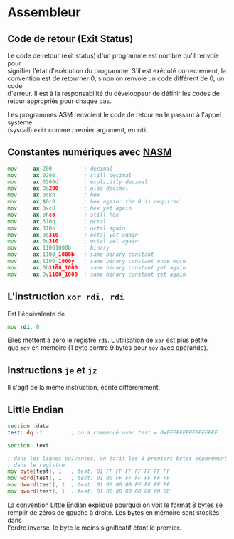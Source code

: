 # Assembleur

## Code de retour (Exit Status)

Le code de retour (exit status) d'un programme est nombre qu'il renvoie pour\
signifier l'état d'exécution du programme. S'il est exécuté correctement, la\
convention est de retourner 0, sinon on renvoie un code différent de 0, un code\
d'erreur. Il est à la responsabilité du développeur de définir les codes de\
retour appropriés pour chaque cas.

Les programmes ASM renvoient le code de retour en le passant à l'appel système\
(syscall) `exit` comme premier argument, en `rdi`.

## Constantes numériques avec [NASM](https://www.nasm.us/doc/nasmdoc3.html#section-3.4.1)

```asm
mov     ax,200          ; decimal 
mov     ax,0200         ; still decimal 
mov     ax,0200d        ; explicitly decimal 
mov     ax,0d200        ; also decimal 
mov     ax,0c8h         ; hex 
mov     ax,$0c8         ; hex again: the 0 is required 
mov     ax,0xc8         ; hex yet again 
mov     ax,0hc8         ; still hex 
mov     ax,310q         ; octal 
mov     ax,310o         ; octal again 
mov     ax,0o310        ; octal yet again 
mov     ax,0q310        ; octal yet again 
mov     ax,11001000b    ; binary 
mov     ax,1100_1000b   ; same binary constant 
mov     ax,1100_1000y   ; same binary constant once more 
mov     ax,0b1100_1000  ; same binary constant yet again 
mov     ax,0y1100_1000  ; same binary constant yet again
```

## L'instruction `xor rdi, rdi`

Est l'équivalente de

```asm
mov rdi, 0
```

Elles mettent à zéro le registre `rdi`. L'utilisation de `xor` est plus petite\
que `mov` en mémoire (1 byte contre 9 bytes pour `mov` avec opérande).

## Instructions `je` et `jz`

Il s'agit de la même instruction, écrite différemment.

## Little Endian

```asm
section .data
test: dq -1         ; on a commencé avec test = 0xFFFFFFFFFFFFFFFF

section .text

; dans les lignes suivantes, on écrit les 8 premiers bytes séparément 
; dans le registre
mov byte[test], 1	; test: 01 FF FF FF FF FF FF FF
mov word[test], 1	; test: 01 00 FF FF FF FF FF FF
mov dword[test], 1	; test: 01 00 00 00 FF FF FF FF
mov qword[test], 1	; test: 01 00 00 00 00 00 00 00
```

La convention Little Endian explique pourquoi on voit le format 8 bytes se\
remplir de zéros de gauche à droite. Les bytes en mémoire sont stockés dans\
l'ordre inverse, le byte le moins significatif étant le premier.

